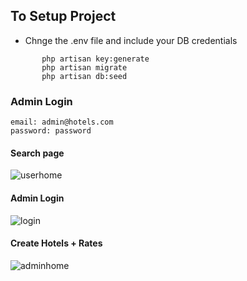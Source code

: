    ## To Setup Project 
   
   * Chnge the .env file and include your DB credentials

```
       php artisan key:generate
       php artisan migrate
       php artisan db:seed
  ```
  
  ### Admin Login
  
  ```
  email: admin@hotels.com
  password: password
  ```
  
  #### Search page
  ![userhome](https://user-images.githubusercontent.com/30867496/118747327-b85e9480-b851-11eb-956d-986d1f405bb4.png)
  
  #### Admin Login
![login](https://user-images.githubusercontent.com/30867496/118747335-bbf21b80-b851-11eb-88ff-e48dc25ae71b.png)

#### Create Hotels + Rates
![adminhome](https://user-images.githubusercontent.com/30867496/118747338-bd234880-b851-11eb-903b-6464df2f3921.png)
